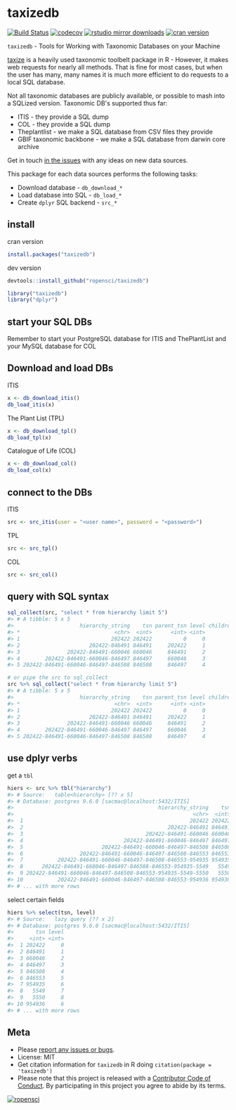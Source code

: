 taxizedb
========



[![Build Status](https://travis-ci.org/ropensci/taxizedb.svg?branch=master)](https://travis-ci.org/ropensci/taxizedb)
[![codecov](https://codecov.io/gh/ropensci/taxizedb/branch/master/graph/badge.svg)](https://codecov.io/gh/ropensci/taxizedb)
[![rstudio mirror downloads](http://cranlogs.r-pkg.org/badges/taxizedb)](https://github.com/metacran/cranlogs.app)
[![cran version](https://www.r-pkg.org/badges/version/taxizedb)](https://cran.r-project.org/package=taxizedb)

`taxizedb` - Tools for Working with Taxonomic Databases on your Machine

[taxize](https://github.com/ropensci/taxize) is a heavily used taxonomic toolbelt
package in R - However, it makes web requests for nearly all methods. That is fine
for most cases, but when the user has many, many names it is much more efficient
to do requests to a local SQL database.

Not all taxonomic databases are publicly available, or possible to mash into a SQLized
version. Taxonomic DB's supported thus far:

* ITIS - they provide a SQL dump
* COL - they provide a SQL dump
* Theplantlist - we make a SQL database from CSV files they provide
* GBIF taxonomic backbone - we make a SQL database from darwin core archive

Get in touch [in the issues](https://github.com/ropensci/taxizedb/issues) with
any ideas on new data sources.

This package for each data sources performs the following tasks:

* Download database - `db_download_*`
* Load database into SQL - `db_load_*`
* Create `dplyr` SQL backend - `src_*`

## install

cran version


```r
install.packages("taxizedb")
```

dev version


```r
devtools::install_github("ropensci/taxizedb")
```


```r
library("taxizedb")
library("dplyr")
```

## start your SQL DBs

Remember to start your PostgreSQL database for ITIS and ThePlantList and your MySQL database for COL

## Download and load DBs

ITIS


```r
x <- db_download_itis()
db_load_itis(x)
```

The Plant List (TPL)


```r
x <- db_download_tpl()
db_load_tpl(x)
```

Catalogue of Life (COL)


```r
x <- db_download_col()
db_load_col(x)
```

## connect to the DBs

ITIS


```r
src <- src_itis(user = "<user name>", password = "<password>")
```

TPL


```r
src <- src_tpl()
```

COL


```r
src <- src_col()
```

## query with SQL syntax


```r
sql_collect(src, "select * from hierarchy limit 5")
#> # A tibble: 5 x 5
#>                     hierarchy_string    tsn parent_tsn level childrencount
#> *                              <chr>  <int>      <int> <int>         <int>
#> 1                             202422 202422          0     0        154282
#> 2                      202422-846491 846491     202422     1          2666
#> 3               202422-846491-660046 660046     846491     2          2654
#> 4        202422-846491-660046-846497 846497     660046     3             7
#> 5 202422-846491-660046-846497-846508 846508     846497     4             6
```


```r
# or pipe the src to sql_collect
src %>% sql_collect("select * from hierarchy limit 5")
#> # A tibble: 5 x 5
#>                     hierarchy_string    tsn parent_tsn level childrencount
#> *                              <chr>  <int>      <int> <int>         <int>
#> 1                             202422 202422          0     0        154282
#> 2                      202422-846491 846491     202422     1          2666
#> 3               202422-846491-660046 660046     846491     2          2654
#> 4        202422-846491-660046-846497 846497     660046     3             7
#> 5 202422-846491-660046-846497-846508 846508     846497     4             6
```

## use dplyr verbs

get a `tbl`


```r
hiers <- src %>% tbl("hierarchy")
#> # Source:   table<hierarchy> [?? x 5]
#> # Database: postgres 9.6.0 [sacmac@localhost:5432/ITIS]
#>                                              hierarchy_string    tsn parent_tsn level childrencount
#>                                                         <chr>  <int>      <int> <int>         <int>
#>  1                                                     202422 202422          0     0        154282
#>  2                                              202422-846491 846491     202422     1          2666
#>  3                                       202422-846491-660046 660046     846491     2          2654
#>  4                                202422-846491-660046-846497 846497     660046     3             7
#>  5                         202422-846491-660046-846497-846508 846508     846497     4             6
#>  6                  202422-846491-660046-846497-846508-846553 846553     846508     5             5
#>  7           202422-846491-660046-846497-846508-846553-954935 954935     846553     6             3
#>  8      202422-846491-660046-846497-846508-846553-954935-5549   5549     954935     7             2
#>  9 202422-846491-660046-846497-846508-846553-954935-5549-5550   5550       5549     8             0
#> 10           202422-846491-660046-846497-846508-846553-954936 954936     846553     6             0
#> # ... with more rows
```

select certain fields


```r
hiers %>% select(tsn, level)
#> # Source:   lazy query [?? x 2]
#> # Database: postgres 9.6.0 [sacmac@localhost:5432/ITIS]
#>       tsn level
#>     <int> <int>
#>  1 202422     0
#>  2 846491     1
#>  3 660046     2
#>  4 846497     3
#>  5 846508     4
#>  6 846553     5
#>  7 954935     6
#>  8   5549     7
#>  9   5550     8
#> 10 954936     6
#> # ... with more rows
```

## Meta

* Please [report any issues or bugs](https://github.com/ropensci/taxizedb/issues).
* License: MIT
* Get citation information for `taxizedb` in R doing `citation(package = 'taxizedb')`
* Please note that this project is released with a [Contributor Code of Conduct](CONDUCT.md). By participating in this project you agree to abide by its terms.

[![ropensci](https://ropensci.org/public_images/github_footer.png)](https://ropensci.org)
